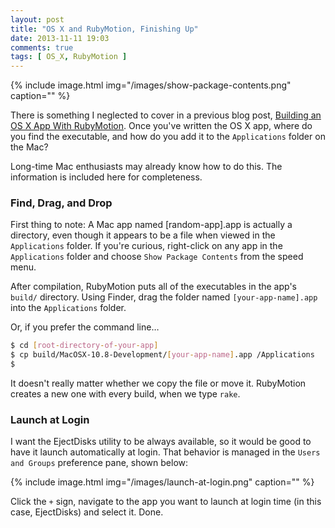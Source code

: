 ```yaml
---
layout: post
title: "OS X and RubyMotion, Finishing Up"
date: 2013-11-11 19:03
comments: true
tags: [ OS_X, RubyMotion ]
---
```

{% include image.html img="/images/show-package-contents.png" caption="" %} 

There is something I neglected to cover in a previous blog post, [Building an OS X App With RubyMotion](/blog/2013/11/01/building-an-os-x-app-with-rubymotion/). Once you've written the OS X app, where do you find the executable, and how do you add it to the `Applications` folder on the Mac?

Long-time Mac enthusiasts may already know how to do this. The information is included here for completeness.

### Find, Drag, and Drop
First thing to note: A Mac app named [random-app].app is actually a directory, even though it appears to be a file when viewed in the `Applications` folder. If you're curious, right-click on any app in the `Applications` folder and choose `Show Package Contents` from the speed menu.

<!--more-->

After compilation, RubyMotion puts all of the executables in the app's `build/` directory. Using Finder, drag the folder named `[your-app-name].app` into the `Applications` folder.

Or, if you prefer the command line…

~~~bash
$ cd [root-directory-of-your-app]
$ cp build/MacOSX-10.8-Development/[your-app-name].app /Applications
$
~~~

It doesn't really matter whether we copy the file or move it.  RubyMotion creates a new one with every build, when we type `rake`.

### Launch at Login
I want the EjectDisks utility to be always available, so it would be good to have it launch automatically at login. That behavior is managed in the `Users and Groups` preference pane, shown below:

{% include image.html img="/images/launch-at-login.png" caption="" %} 

Click the `+` sign, navigate to the app you want to launch at login time (in this case, EjectDisks) and select it. Done.
